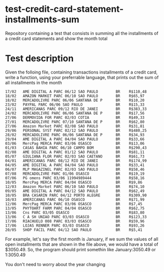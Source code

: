 # test-credit-card-statement-installments-sum
Repository containing a test that consists in summing all the installments of a credit card statements and show the month total

# Test description
Given the folloing file, containing transactions installments of a credit card, write a function, using your preferrable language, that prints out the sum of all installments in the month

```
17/02  	AME DIGITAL A PARC 06/12 SAO PAULO  	  BR  	R$110,48
18/02  	AMAZON MARKET PARC 06/10 SAO PAULO  	  BR  	R$65,97
18/02  	MERCADOLIVRE PARC 06/06 SANTANA DE P  	  BR  	R$10,20
23/02  	PAYPAL PARC 06/06 SAO PAULO  	          BR  	R$15,33
24/11  	AMERICANAS PARC 09/12 RIO DE JANEI  	  BR  	R$383,33
24/02  	MERCADOLIVRE PARC 06/06 SANTANA DE P  	  BR  	R$17,56
27/06  	DERMOVIDA FOR PARC 02/03 COTIA  	      BR  	R$49,33
27/01  	MERCADOLIVRE PARC 07/10 SANTANA DE P  	  BR  	R$62,80
27/06  	Amazon Market PARC 02/08 SAO PAULO  	  BR  	R$31,81
29/06  	PERSONAL SYST PARC 02/12 SAO PAULO  	  BR  	R$480,25
28/02  	MERCADOLIVRE PARC 06/06 SANTANA DE P  	  BR  	R$34,93
29/04  	AME DIGITAL A PARC 04/04 SAO PAULO  	  BR  	R$33,66
03/06  	MercPag MERCA PARC 03/06 OSASCO  	      BR  	R$13,06
01/03  	CASAS BAHIA PARC 06/10 CAMPO BOM  	      BR  	R$290,43
02/08  	AME DIGITAL A PARC 01/12 SAO PAULO  	  BR  	R$81,11
05/07  	GIULIANA FLOR PARC 02/03 SAO CAETANO  	  BR  	R$61,73
04/01  	AMERICANAS PARC 08/12 RIO DE JANEI  	  BR  	R$174,99
04/05  	AME DIGITAL A PARC 04/04 SAO PAULO  	  BR  	R$33,41
06/07  	MLP MAGAZINEL PARC 02/03 SAO PAULO  	  BR  	R$58,46
07/08  	MERCADOLIVRE PARC 01/06 OSASCO  	      BR  	R$19,19
07/06  	PG omens PARC 03/06 11994989444  	      BR  	R$58,16
10/05  	MercPag MERCA PARC 04/04 OSASCO  	      BR  	R$9,86
12/03  	Amazon Market PARC 06/10 SAO PAULO  	  BR  	R$74,10
09/05  	AME DIGITAL A PARC 04/12 SAO PAULO  	  BR  	R$62,49
10/05  	BRA CASARIN PARC 04/12 PORTO ALEGRE  	  BR  	R$309,90
10/03  	AMERICANAS PARC 06/10 OSASCO  	          BR  	R$71,99
12/06  	MercPag MERCA PARC 03/06 OSASCO  	      BR  	R$7,45
13/05  	PHYTOART FARM PARC 04/04 OSASCO  	      BR  	R$62,75
13/06  	Cns PARC 03/05 OSASCO  	                  BR  	R$83,80
13/06  	C A SH UNIAO PARC 03/03 OSASCO  	      BR  	R$123,33
17/06  	RIACHUELO 008 PARC 03/03 OSASCO  	      BR  	R$59,96
17/06  	LOJAS RENNER PARC 03/03 OSASCO  	      BR  	R$93,26
20/05  	SHOP FACIL PARC 04/12 SAO PAULO  	      BR  	R$5,41
```

For example, let's say the first month is January, if we sum the values of all open installments that are shown in the file above, we would have a total of $3050.49. So, the program should print somethin like January:3050.49 or 1:3050.49

You don't need to worry about the year changing

